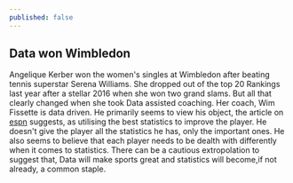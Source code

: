```yaml
---
published: false
---
```

## Data won Wimbledon

Angelique Kerber won the  women's singles at Wimbledon after beating tennis superstar Serena Williams. She dropped out of the top 20 Rankings last year after a stellar 2016 when she won two grand slams. But all that clearly changed when she took Data assisted coaching. Her coach, Wim Fissette is data driven. He primarily seems to view his object, the article on [espn](http://www.espn.in/tennis/story/_/id/24182180/tennis-how-data-driven-coaching-helped-angelique-kerber-latest-crown) suggests, as utilising the best statistics to improve the player. He doesn't give the player all the statistics he has, only the important ones. He also seems to believe that each player needs to be dealth with differently when it comes to statistics. There can be a cautious extropolation to suggest that, Data will make sports great and statistics will become,if not already, a common staple.

